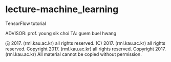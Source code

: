 # lecture-machine_learning

TensorFlow tutorial

ADVISOR: prof. young sik choi
TA: guem buel hwang

ⓒ 2017. (rml.kau.ac.kr) all rights reserved.
(C) 2017. (rml.kau.ac.kr) all rights reserved.
Copyright 2017. (rml.kau.ac.kr) all rights reserved.
Copyright 2017. (rml.kau.ac.kr) All material cannot be copied without permission.
